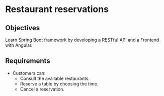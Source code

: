 # Restaurant reservations

## Objectives

Learn Spring Boot framework by developing a RESTful API and a Frontend with Angular.

## Requirements

- Customers can:
  - Consult the available restaurants.
  - Reserve a table by choosing the time.
  - Cancel a reservation.